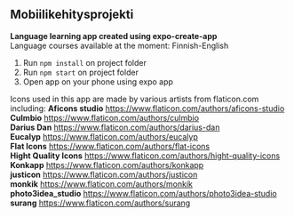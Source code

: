 ## Mobiilikehitysprojekti

**Language learning app created using expo-create-app**  
Language courses available at the moment: Finnish-English

1. Run `npm install` on project folder
2. Run `npm start` on project folder
3. Open app on your phone using expo app

Icons used in this app are made by various artists from flaticon.com including: 
**Aficons studio** https://www.flaticon.com/authors/aficons-studio  
**Culmbio** https://www.flaticon.com/authors/culmbio  
**Darius Dan** https://www.flaticon.com/authors/darius-dan  
**Eucalyp** https://www.flaticon.com/authors/eucalyp  
**Flat Icons** https://www.flaticon.com/authors/flat-icons  
**Hight Quality Icons** https://www.flaticon.com/authors/hight-quality-icons  
**Konkapp** https://www.flaticon.com/authors/konkapp  
**justicon** https://www.flaticon.com/authors/justicon  
**monkik** https://www.flaticon.com/authors/monkik  
**photo3idea_studio** https://www.flaticon.com/authors/photo3idea-studio  
**surang** https://www.flaticon.com/authors/surang  



